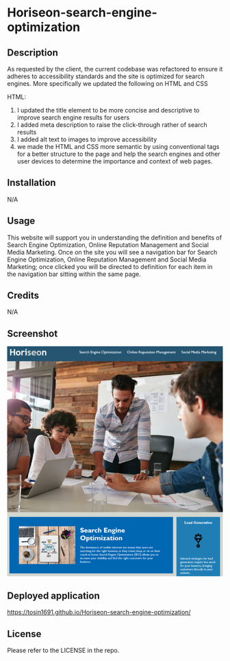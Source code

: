 # Horiseon-search-engine-optimization

## Description

As requested by the client, the current codebase was refactored to ensure it adheres to accessibility standards and the site is optimized for search engines. More specifically we updated the following on HTML and CSS

HTML:

1) I updated the title element to be more concise and descriptive to improve search engine results for users
2) I added meta description to raise the click-through rather of search results
3) I added alt text to images to improve accessibility
4) we made the HTML and CSS more semantic by using conventional tags for a better structure to the page and help the search engines and other user devices to determine the importance and context of web pages.


## Installation

N/A

## Usage

This website will support you in understanding the definition and benefits of Search Engine Optimization, Online Reputation Management and Social Media Marketing. Once on the site you will see a navigation bar for Search Engine Optimization, Online Reputation Management and Social Media Marketing; once clicked you will be directed to definition for each item in the navigation bar sitting within the same page. 
## Credits

N/A

## Screenshot
![Alt text](<Screenshot Horiseon.png>)

## Deployed application

https://tosin1691.github.io/Horiseon-search-engine-optimization/


## License

Please refer to the LICENSE in the repo.